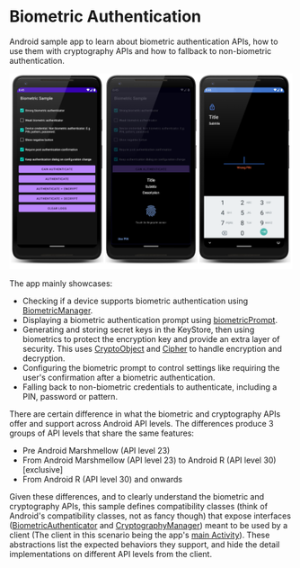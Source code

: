 # Biometric Authentication

Android sample app to learn about biometric authentication APIs, how to use them with cryptography APIs and how to fallback to non-biometric authentication.

![biometric sample app](https://github.com/husaynhakeem/android-playground/blob/master/BiometricSample/art/biometric_sample.png)

The app mainly showcases:
- Checking if a device supports biometric authentication using [BiometricManager]().
- Displaying a biometric authentication prompt using [biometricPrompt](https://developer.android.com/reference/androidx/biometric/BiometricPrompt).
- Generating and storing secret keys in the KeyStore, then using biometrics to protect the encryption key and provide an extra layer of security. This uses [CryptoObject](https://developer.android.com/reference/androidx/biometric/BiometricPrompt.CryptoObject) and [Cipher](https://developer.android.com/reference/javax/crypto/Cipher) to handle encryption and decryption.
- Configuring the biometric prompt to control settings like requiring the user's confirmation after a biometric authentication.
- Falling back to non-biometric credentials to authenticate, including a PIN, password or pattern.

There are certain difference in what the biometric and cryptography APIs offer and support across Android API levels. The differences produce 3 groups of API levels that share the same features:
- Pre Android Marshmellow (API level 23)
- From Android Marshmellow (API level 23) to Android R (API level 30) [exclusive]
- From Android R (API level 30) and onwards

Given these differences, and to clearly understand the biometric and cryptography APIs, this sample defines compatibility classes (think of Android's compatibility classes, not as fancy though) that expose interfaces ([BiometricAuthenticator](https://github.com/husaynhakeem/android-playground/blob/biometric/BiometricSample/app/src/main/java/com/husaynhakeem/biometricsample/biometric/BiometricAuthenticator.kt) and [CryptographyManager](https://github.com/husaynhakeem/android-playground/blob/biometric/BiometricSample/app/src/main/java/com/husaynhakeem/biometricsample/crypto/CryptographyManager.kt)) meant to be used by a client (The client in this scenario being the app's [main Activity](https://github.com/husaynhakeem/android-playground/blob/biometric/BiometricSample/app/src/main/java/com/husaynhakeem/biometricsample/MainActivity.kt)). These abstractions list the expected behaviors they support, and hide the detail implementations on different API levels from the client.
